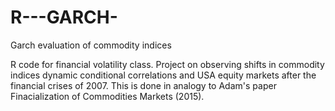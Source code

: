 # R---GARCH-
Garch evaluation of commodity indices

R code for financial volatility class. Project on observing shifts in commodity indices dynamic conditional correlations and USA equity markets after the financial crises of 2007. This is done in analogy to Adam's paper Finacialization of Commodities Markets (2015).
